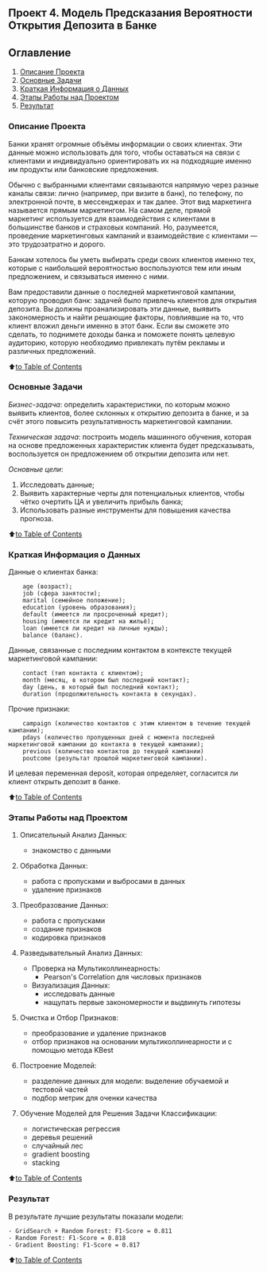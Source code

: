 ## **Проект 4. Модель Предсказания Вероятности Открытия Депозита в Банке**

## Оглавление
1. [Описание Проекта](README.md#описание-проекта)
2. [Основные Задачи](README.md#основные-задачи)
3. [Краткая Информация о Данных](README.md#краткая-информация-о-данных)
4. [Этапы Работы над Проектом](README.md#этапы-работы-над-проектом)
5. [Результат](README.md#результат)


### Описание Проекта

Банки хранят огромные объёмы информации о своих клиентах. Эти данные можно использовать для того, чтобы оставаться на связи с клиентами и индивидуально ориентировать их на подходящие именно им продукты или банковские предложения.

Обычно с выбранными клиентами связываются напрямую через разные каналы связи: лично (например, при визите в банк), по телефону, по электронной почте, в мессенджерах и так далее. Этот вид маркетинга называется прямым маркетингом. На самом деле, прямой маркетинг используется для взаимодействия с клиентами в большинстве банков и страховых компаний. Но, разумеется, проведение маркетинговых кампаний и взаимодействие с клиентами — это трудозатратно и дорого.

Банкам хотелось бы уметь выбирать среди своих клиентов именно тех, которые с наибольшей вероятностью воспользуются тем или иным предложением, и связываться именно с ними.

Вам предоставили данные о последней маркетинговой кампании, которую проводил банк: задачей было привлечь клиентов для открытия депозита. Вы должны проанализировать эти данные, выявить закономерность и найти решающие факторы, повлиявшие на то, что клиент вложил деньги именно в этот банк. Если вы сможете это сделать, то поднимете доходы банка и поможете понять целевую аудиторию, которую необходимо привлекать путём рекламы и различных предложений.

:arrow_up:[to Table of Contents](README.md#оглавление)


### Основные Задачи

*Бизнес-задача*: определить характеристики, по которым можно выявить клиентов, более склонных к открытию депозита в банке, и за счёт этого повысить результативность маркетинговой кампании.

*Техническая задача*: построить модель машинного обучения, которая на основе предложенных характеристик клиента будет предсказывать, воспользуется он предложением об открытии депозита или нет.

_Основные цели_:
1. Исследовать данные;
2. Выявить характерные черты для потенциальных клиентов, чтобы чётко очертить ЦА и увеличить прибыль банка;
3. Использовать разные инструменты для повышения качества прогноза.

:arrow_up:[to Table of Contents](README.md#оглавление)


### Краткая Информация о Данных

Данные о клиентах банка:

        age (возраст);
        job (сфера занятости);
        marital (семейное положение);
        education (уровень образования);
        default (имеется ли просроченный кредит);
        housing (имеется ли кредит на жильё);
        loan (имеется ли кредит на личные нужды);
        balance (баланс).

Данные, связанные с последним контактом в контексте текущей маркетинговой кампании:

        contact (тип контакта с клиентом);
        month (месяц, в котором был последний контакт);
        day (день, в который был последний контакт);
        duration (продолжительность контакта в секундах).

Прочие признаки:

        campaign (количество контактов с этим клиентом в течение текущей кампании);
        pdays (количество пропущенных дней с момента последней маркетинговой кампании до контакта в текущей кампании);
        previous (количество контактов до текущей кампании)
        poutcome (результат прошлой маркетинговой кампании).

И целевая переменная deposit, которая определяет, согласится ли клиент открыть депозит в банке.

:arrow_up:[to Table of Contents](README.md#оглавление)


### Этапы Работы над Проектом

1. Описательный Анализ Данных:
   - знакомство с данными

2. Обработка Данных:
   - работа с пропусками и выбросами в данных
   - удаление признаков

3. Преобразование Данных:
   - работа с пропусками
   - создание признаков
   - кодировка признаков

4. Разведывательный Анализ Данных:
   - Проверка на Мультиколлинеарность:
      - Pearson's Correlation для числовых признаков
   - Визуализация Данных:
      - исследовать данные
      - нащупать первые закономерности и выдвинуть гипотезы

5. Очистка и Отбор Признаков:
   - преобразование и удаление признаков
   - отбор признаков на основании мультиколлинеарности и с помощью метода KBest

6. Построение Моделей:
   - разделение данных для модели: выделение обучаемой и тестовой частей
   - подбор метрик для оченки качества

7. Обучение Моделей для Решения Задачи Классификации:
   - логистическая регрессия
   - деревья решений
   - случайный лес
   - gradient boosting
   - stacking

:arrow_up:[to Table of Contents](README.md#оглавление)


### Результат

В результате лучшие результаты показали модели:

    - GridSearch + Random Forest: F1-Score = 0.811
    - Random Forest: F1-Score = 0.818
    - Gradient Boosting: F1-Score = 0.817


:arrow_up:[to Table of Contents](README.md#оглавление)
